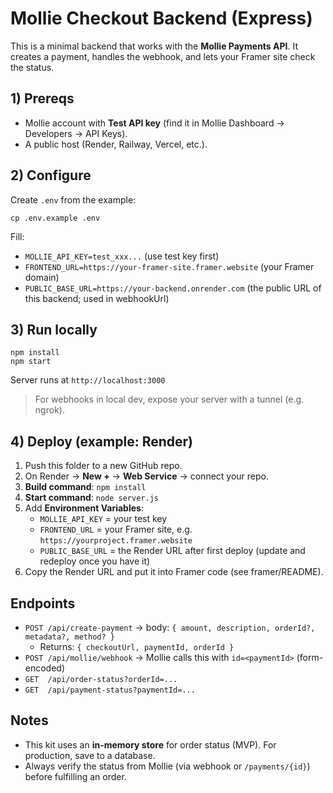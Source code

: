 # Mollie Checkout Backend (Express)

This is a minimal backend that works with the **Mollie Payments API**. It creates a payment, handles the webhook, and lets your Framer site check the status.

## 1) Prereqs
- Mollie account with **Test API key** (find it in Mollie Dashboard → Developers → API Keys).
- A public host (Render, Railway, Vercel, etc.).

## 2) Configure
Create `.env` from the example:
```
cp .env.example .env
```

Fill:
- `MOLLIE_API_KEY=test_xxx...`  (use test key first)
- `FRONTEND_URL=https://your-framer-site.framer.website`  (your Framer domain)
- `PUBLIC_BASE_URL=https://your-backend.onrender.com`     (the public URL of this backend; used in webhookUrl)

## 3) Run locally
```
npm install
npm start
```
Server runs at `http://localhost:3000`

> For webhooks in local dev, expose your server with a tunnel (e.g. ngrok).

## 4) Deploy (example: Render)
1. Push this folder to a new GitHub repo.
2. On Render → **New +** → **Web Service** → connect your repo.
3. **Build command**: `npm install`
4. **Start command**: `node server.js`
5. Add **Environment Variables**:
   - `MOLLIE_API_KEY` = your test key
   - `FRONTEND_URL` = your Framer site, e.g. `https://yourproject.framer.website`
   - `PUBLIC_BASE_URL` = the Render URL after first deploy (update and redeploy once you have it)
6. Copy the Render URL and put it into Framer code (see framer/README).

## Endpoints
- `POST /api/create-payment` → body: `{ amount, description, orderId?, metadata?, method? }`
  - Returns: `{ checkoutUrl, paymentId, orderId }`
- `POST /api/mollie/webhook` → Mollie calls this with `id=<paymentId>` (form-encoded)
- `GET  /api/order-status?orderId=...`
- `GET  /api/payment-status?paymentId=...`

## Notes
- This kit uses an **in-memory store** for order status (MVP). For production, save to a database.
- Always verify the status from Mollie (via webhook or `/payments/{id}`) before fulfilling an order.

